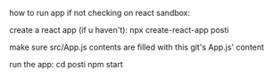 how to run app
if not checking on react sandbox:

create a react app (if u haven't):
npx create-react-app posti

make sure src/App.js contents are filled with this git's App.js' content

run the app:
cd posti
npm start
